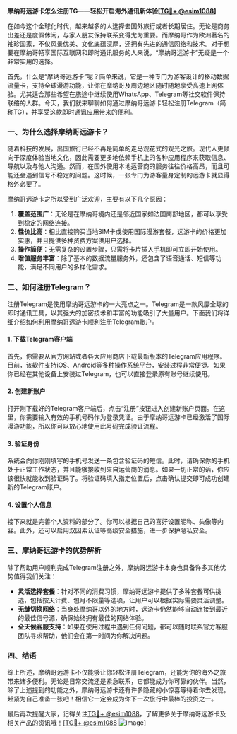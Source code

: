 **摩纳哥远游卡怎么注册TG——轻松开启海外通讯新体验[[TG💪+ @esim1088](https://t.me/s/esim1088)]**

在如今这个全球化时代，越来越多的人选择去国外旅行或者长期居住。无论是商务出差还是度假休闲，与家人朋友保持联系变得尤为重要。而摩纳哥作为欧洲著名的袖珍国家，不仅风景优美、文化底蕴深厚，还拥有先进的通信网络和技术。对于想要在摩纳哥畅享国际互联网和即时通讯服务的人来说，“摩纳哥远游卡”无疑是一个非常实用的选择。

首先，什么是“摩纳哥远游卡”呢？简单来说，它是一种专门为游客设计的移动数据流量卡，支持全球漫游功能，让你在摩纳哥及周边地区随时随地享受高速上网体验。尤其适合那些希望在旅途中继续使用WhatsApp、Telegram等社交软件保持联络的人群。今天，我们就来聊聊如何通过摩纳哥远游卡轻松注册Telegram（简称TG），并享受这款即时通讯应用带来的便利。

### 一、为什么选择摩纳哥远游卡？

随着科技的发展，出国旅行已经不再是简单的走马观花式的观光之旅。现代人更倾向于深度体验当地文化，因此需要更多地依赖手机上的各种应用程序来获取信息、导航以及与他人沟通。然而，在国外使用本地运营商的服务往往价格高昂，而且可能还会遇到信号不稳定的问题。这时候，一张专门为游客量身定制的远游卡就显得格外必要了。

摩纳哥远游卡之所以受到广泛欢迎，主要有以下几个原因：

1. **覆盖范围广**：无论是在摩纳哥境内还是邻近国家如法国南部地区，都可以享受到稳定的网络连接。
2. **性价比高**：相比直接购买当地SIM卡或使用国际漫游套餐，远游卡的价格更加实惠，并且提供多种资费方案供用户选择。
3. **操作简便**：无需复杂的设置步骤，只需将卡片插入手机即可立即开始使用。
4. **增值服务丰富**：除了基本的数据流量服务外，还包含了语音通话、短信等功能，满足不同用户的多样化需求。

### 二、如何注册Telegram？

注册Telegram是使用摩纳哥远游卡的一大亮点之一。Telegram是一款风靡全球的即时通讯工具，以其强大的加密技术和丰富的功能吸引了大量用户。下面我们将详细介绍如何利用摩纳哥远游卡顺利注册Telegram账户。

#### 1. 下载Telegram客户端

首先，你需要从官方网站或者各大应用商店下载最新版本的Telegram应用程序。目前，该软件支持iOS、Android等多种操作系统平台，安装过程非常便捷。如果你已经在其他设备上安装过Telegram，也可以直接登录原有账号继续使用。

#### 2. 创建新账户

打开刚下载好的Telegram客户端后，点击“注册”按钮进入创建新账户页面。在这里，你需要输入有效的手机号码作为登录凭证。由于摩纳哥远游卡已经激活了国际漫游功能，所以你可以放心地使用此号码完成验证流程。

#### 3. 验证身份

系统会向你刚刚填写的手机号发送一条包含验证码的短信。此时，请确保你的手机处于正常工作状态，并且能够接收到来自运营商的消息。如果一切正常的话，你应该很快就能收到验证码了。将验证码填入指定位置后，点击确认提交即可成功创建新的Telegram账户。

#### 4. 设置个人信息

接下来就是完善个人资料的部分了。你可以根据自己的喜好设置昵称、头像等内容。此外，还可以启用双因素认证等高级安全措施，进一步保护隐私安全。

### 三、摩纳哥远游卡的优势解析

除了帮助用户顺利完成Telegram注册之外，摩纳哥远游卡本身也具备许多其他优势值得我们关注：

- **灵活选择套餐**：针对不同的消费习惯，摩纳哥远游卡提供了多种套餐可供挑选，包括按天计费、包月不限量等选项，让用户可以根据实际需要灵活调整。
- **无缝切换网络**：当身处摩纳哥以外的地方时，远游卡仍然能够自动连接到最近的最佳信号源，确保始终拥有最佳的网络体验。
- **全天候客服支持**：如果在使用过程中遇到任何问题，都可以随时联系官方客服团队寻求帮助，他们会在第一时间为你解决问题。

### 四、结语

综上所述，摩纳哥远游卡不仅能够让你轻松注册Telegram，还能为你的海外之旅带来诸多便利。无论是日常交流还是紧急联系，它都能成为你可靠的伙伴。当然，除了上述提到的功能之外，摩纳哥远游卡还有许多隐藏的小惊喜等待着你去发现。赶紧为自己准备一张吧！相信它一定会成为你下一次旅行中最棒的投资之一。

最后再次提醒大家，记得关注[TG💪+ @esim1088](https://t.me/s/esim1088)，了解更多关于摩纳哥远游卡及相关产品的资讯哦！[[TG💪+ @esim1088](https://t.me/s/esim1088) ![Image](https://i.postimg.cc/4NQfJmqS/Snipaste-2025-05-13-00-14-12.png)]